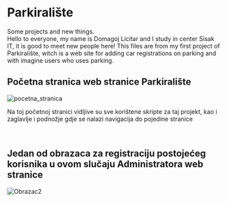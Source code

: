 # Parkiralište
Some projects and new things.<br>
Hello to everyone, my name is Domagoj Licitar and I study in center Sisak IT, it is good to meet new people here! This files are from my first project of Parkiralište, witch is a web site for adding car registrations on parking and with imagine users who uses parking.

<h2>Početna stranica web stranice Parkiralište</h2>

![pocetna_stranica](https://user-images.githubusercontent.com/75831354/107766739-33d11700-6d34-11eb-8402-276be4c4997e.png)

<p> Na toj početnoj stranici vidljive su sve korištene skripte za taj projekt, kao i zaglavlje i podnožje gdje se nalazi navigacija do pojedine stranice</p><br>

<h2>Jedan od obrazaca za registraciju postojećeg korisnika u ovom slučaju Administratora web stranice</h2>

![Obrazac2](https://user-images.githubusercontent.com/75831354/107767501-4a2ba280-6d35-11eb-866c-bdb4f732bd10.png)
